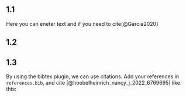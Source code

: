 ## 1.1
Here you can eneter text and if you need to cite[@Garcia2020]
## 1.2

## 1.3
By using the bibtex plugin, we can use citations. Add your references in `references.bib`, and cite [@hoebelheinrich_nancy_j_2022_6769695] like this:


